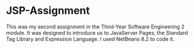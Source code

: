 # JSP-Assignment
This was my second assignment in the Third-Year Software Engineering 2 module. It was designed to introduce us to JavaServer Pages, the Standard Tag Library and Expression Language. I used NetBeans 8.2 to code it.

